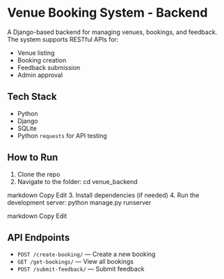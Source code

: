 # Venue Booking System - Backend

A Django-based backend for managing venues, bookings, and feedback. The system supports RESTful APIs for:

- Venue listing
- Booking creation
- Feedback submission
- Admin approval

## Tech Stack
- Python
- Django
- SQLite
- Python `requests` for API testing

## How to Run
1. Clone the repo
2. Navigate to the folder:
cd venue_backend

markdown
Copy
Edit
3. Install dependencies (if needed)
4. Run the development server:
python manage.py runserver

markdown
Copy
Edit

## API Endpoints

- `POST /create-booking/` — Create a new booking
- `GET /get-bookings/` — View all bookings
- `POST /submit-feedback/` — Submit feedback